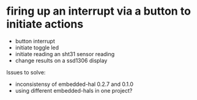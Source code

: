 # firing up an interrupt via a button to initiate actions 
- button interrupt
- initiate toggle led
- initiate reading an sht31 sensor reading
- change results on a ssd1306 display

Issues to solve:
- inconsistensy of embedded-hal 0.2.7 and 0.1.0 
- using different embedded-hals in one project?
